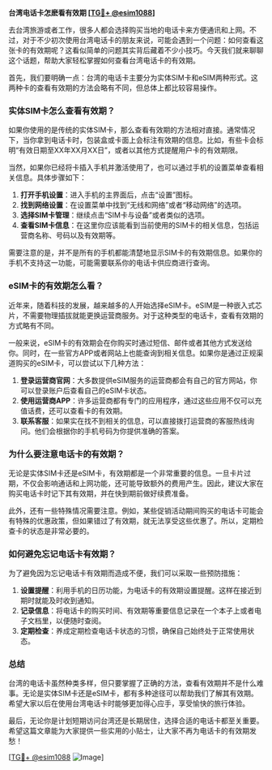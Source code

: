 **台湾电话卡怎麽看有效期 [[TG💪+ @esim1088](https://t.me/s/esim1088)]**

去台湾旅游或者工作，很多人都会选择购买当地的电话卡来方便通讯和上网。不过，对于不少初次使用台湾电话卡的朋友来说，可能会遇到一个问题：如何查看这张卡的有效期呢？这看似简单的问题其实背后藏着不少小技巧。今天我们就来聊聊这个话题，帮助大家轻松掌握如何查看台湾电话卡的有效期。

首先，我们要明确一点：台湾的电话卡主要分为实体SIM卡和eSIM两种形式。这两种卡的查看有效期的方法会略有不同，但总体上都比较容易操作。

### 实体SIM卡怎么查看有效期？

如果你使用的是传统的实体SIM卡，那么查看有效期的方法相对直接。通常情况下，当你拿到电话卡时，包装盒或卡面上会标注有效期的信息。比如，有些卡会标明“有效日期至XX年XX月XX日”，或者以其他方式提醒用户卡的有效期限。

当然，如果你已经将卡插入手机并激活使用了，也可以通过手机的设置菜单查看相关信息。具体步骤如下：

1. **打开手机设置**：进入手机的主界面后，点击“设置”图标。
2. **找到网络设置**：在设置菜单中找到“无线和网络”或者“移动网络”的选项。
3. **选择SIM卡管理**：继续点击“SIM卡与设备”或者类似的选项。
4. **查看SIM卡信息**：在这里你应该能看到当前使用的SIM卡的相关信息，包括运营商名称、号码以及有效期等。

需要注意的是，并不是所有的手机都能清楚地显示SIM卡的有效期信息。如果你的手机不支持这一功能，可能需要联系你的电话卡供应商进行查询。

### eSIM卡的有效期怎么看？

近年来，随着科技的发展，越来越多的人开始选择eSIM卡。eSIM是一种嵌入式芯片，不需要物理插拔就能更换运营商服务。对于这种类型的电话卡，查看有效期的方式略有不同。

一般来说，eSIM卡的有效期会在你购买时通过短信、邮件或者其他方式发送给你。同时，在一些官方APP或者网站上也能查询到相关信息。如果你是通过正规渠道购买的eSIM卡，可以尝试以下几种方法：

1. **登录运营商官网**：大多数提供eSIM服务的运营商都会有自己的官方网站，你可以登录账户后查看自己的eSIM卡状态。
2. **使用运营商APP**：许多运营商都有专门的应用程序，通过这些应用不仅可以充值话费，还可以查看卡的有效期。
3. **联系客服**：如果实在找不到相关的信息，可以直接拨打运营商的客服热线询问。他们会根据你的手机号码为你提供准确的答案。

### 为什么要注意电话卡的有效期？

无论是实体SIM卡还是eSIM卡，有效期都是一个非常重要的信息。一旦卡片过期，不仅会影响通话和上网功能，还可能导致额外的费用产生。因此，建议大家在购买电话卡时记下其有效期，并在快到期前做好续费准备。

此外，还有一些特殊情况需要注意。例如，某些促销活动期间购买的电话卡可能会有特殊的优惠政策，但如果错过了有效期，就无法享受这些优惠了。所以，定期检查卡的状态是非常必要的。

### 如何避免忘记电话卡有效期？

为了避免因为忘记电话卡有效期而造成不便，我们可以采取一些预防措施：

1. **设置提醒**：利用手机的日历功能，为电话卡的有效期设置提醒。这样在接近到期时就能及时收到通知。
2. **记录信息**：将电话卡的购买时间、有效期等重要信息记录在一个本子上或者电子文档里，以便随时查阅。
3. **定期检查**：养成定期检查电话卡状态的习惯，确保自己始终处于正常使用状态。

### 总结

台湾的电话卡虽然种类多样，但只要掌握了正确的方法，查看有效期并不是什么难事。无论是实体SIM卡还是eSIM卡，都有多种途径可以帮助我们了解其有效期。希望大家以后在使用台湾电话卡时能够更加得心应手，享受愉快的旅行体验。

最后，无论你是计划短期访问台湾还是长期居住，选择合适的电话卡都至关重要。希望这篇文章能为大家提供一些实用的小贴士，让大家不再为电话卡的有效期发愁！

[[TG💪+ @esim1088](https://t.me/s/esim1088) ![Image](https://i.postimg.cc/4NQfJmqS/Snipaste-2025-05-13-00-14-12.png)]